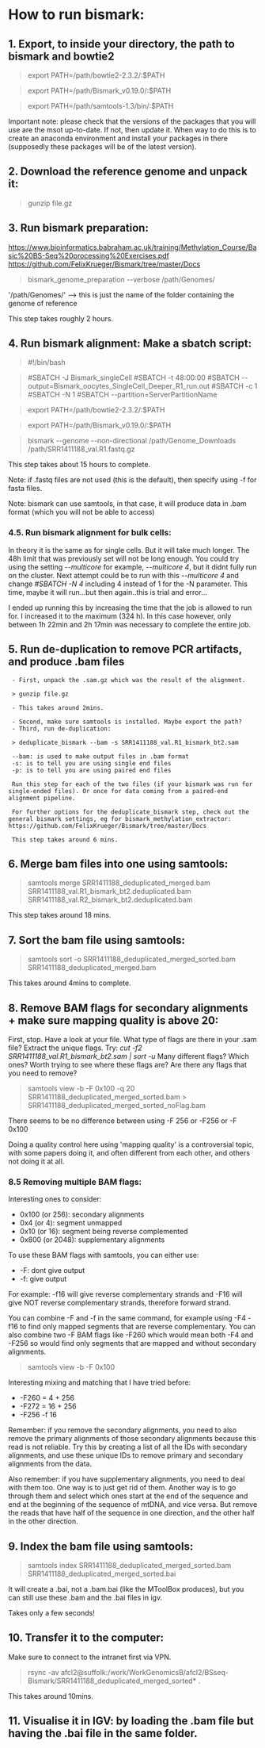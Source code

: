 # How to run bismark:

   ## 1. Export, to inside your directory, the path to bismark and bowtie2
   
> export PATH=/path/bowtie2-2.3.2/:$PATH

> export PATH=/path/Bismark_v0.19.0/:$PATH

> export PATH=/path/samtools-1.3/bin/:$PATH
   
Important note: please check that the versions of the packages that you will use are the msot up-to-date. If not, then update it. When way to do this is to create an 
anaconda environment and install your packages in there (supposedly these packages will be of the latest version).

   ## 2. Download the reference genome and unpack it:
   
> gunzip file.gz

   ## 3. Run bismark preparation:
  
https://www.bioinformatics.babraham.ac.uk/training/Methylation_Course/Basic%20BS-Seq%20processing%20Exercises.pdf
https://github.com/FelixKrueger/Bismark/tree/master/Docs
  
> bismark_genome_preparation --verbose /path/Genomes/ 
 
'/path/Genomes/' --> this is just the name of the folder containing the genome of reference
 
This step takes roughly 2 hours.
  
   ## 4.  Run bismark alignment: Make a sbatch script:
  
> #!/bin/bash

> #SBATCH -J Bismark_singleCell
> #SBATCH -t 48:00:00
> #SBATCH --output=Bismark_oocytes_SingleCell_Deeper_R1_run.out
> #SBATCH -c 1
> #SBATCH -N 1
> #SBATCH --partition=ServerPartitionName

> export PATH=/path/bowtie2-2.3.2/:$PATH

> export PATH=/path/Bismark_v0.19.0/:$PATH

> bismark --genome --non-directional /path/Genome_Downloads  /path/SRR1411188_val.R1.fastq.gz

This step takes about 15 hours to complete.

Note: if .fastq files are not used (this is the default), then specify using -f for fasta files.

Note: bismark can use samtools, in that case, it will produce data in .bam format (which you will not be able to access)

   ### 4.5. Run bismark alignment for bulk cells:
   
   In theory it is the same as for single cells. But it will take much longer. The 48h limit that was previously set will not be long enough. You could try 
   using the setting *--multicore* for example, *--multicore 4*, but it didnt fully run on the cluster. Next attempt could be to run with this *--multicore 4* 
   and change  *#SBATCH -N 4* including 4 instead of 1 for the -N parameter. This time, maybe it will run...but then again..this is trial and error...

   I ended up running this by increasing the time that the job is allowed to run for. I increased it to the maximum (324 h). In this case however, only 
   between 1h 22min and 2h 17min was necessary to complete the entire job.


  ## 5. Run de-duplication to remove PCR artifacts, and produce .bam files
  
     - First, unpack the .sam.gz which was the result of the alignment.
  
     > gunzip file.gz
  
     - This takes around 2mins.
  
     - Second, make sure samtools is installed. Maybe export the path?
     - Third, run de-duplication:
  
     > deduplicate_bismark --bam -s SRR1411188_val.R1_bismark_bt2.sam
      
     --bam: is used to make output files in .bam format
     -s: is to tell you are using single end files
     -p: is to tell you are using paired end files
  
     Run this step for each of the two files (if your bismark was run for single-ended files). Or once for data coming from a paired-end alignment pipeline.
      
     For further options for the deduplicate_bismark step, check out the general bismark settings, eg for bismark_methylation_extractor:                                  https://github.com/FelixKrueger/Bismark/tree/master/Docs
  
     This step takes around 6 mins.
  
  ## 6. Merge bam files into one using samtools:
  
 > samtools merge SRR1411188_deduplicated_merged.bam SRR1411188_val.R1_bismark_bt2.deduplicated.bam SRR1411188_val.R2_bismark_bt2.deduplicated.bam

 This step takes around 18 mins.
   
   ## 7. Sort the bam file using samtools:
   
 > samtools sort -o SRR1411188_deduplicated_merged_sorted.bam SRR1411188_deduplicated_merged.bam
   
 This takes around 4mins to complete.
   
   ## 8. Remove BAM flags for secondary alignments + make sure mapping quality is above 20:
   
   First, stop. Have a look at your file. What type of flags are there in your .sam file? Extract the unique flags. Try: 
   *cut -f2 SRR1411188_val.R1_bismark_bt2.sam | sort -u* Many different flags? Which ones? Worth trying to see where these flags are? Are there any 
   flags that you need to remove?
   
  > samtools view -b -F 0x100 -q 20 SRR1411188_deduplicated_merged_sorted.bam > SRR1411188_deduplicated_merged_sorted_noFlag.bam
  
  There seems to be no difference between using -F 256 or -F256 or -F 0x100
  
  Doing a quality control here using 'mapping quality' is a controversial topic, with some papers doing it, and often different from each other, and 
  others not doing it at all.
  
   ### 8.5 Removing multiple BAM flags:
  
  Interesting ones to consider:
  - 0x100 (or 256): secondary alignments
  - 0x4 (or 4): segment unmapped
  - 0x10 (or 16): segment being reverse complemented
  - 0x800 (or 2048): supplementary alignments
  
 To use these BAM flags with samtools, you can either use:
  - -F: dont give output
  - -f: give output
  
  For example: -f16 will give reverse complementary strands and -F16 will give NOT reverse complementary strands, therefore forward strand.
  
  You can combine -F and -f in the same command, for example using -F4 -f16 to find only mapped segments that are reverse complementary. You can also 
  combine two -F BAM flags like -F260 which would mean both -F4 and -F256 so would find only segments that are mapped and without secondary alignments.
  
  > samtools view -b -F 0x100 
  
  Interesting mixing and matching that I have tried before:
  - -F260 = 4 + 256
  - -F272 = 16 + 256
  - -F256 -f 16
  
  Remember: if you remove the secondary alignments, you need to also remove the primary alignments of those secondary alignments because this read is not 
  reliable. Try this by creating a list of all the IDs with secondary alignments, and use these unique IDs to remove primary and secondary alignments from 
  the data.
  
  Also remember: if you have supplementary alignments, you need to deal with them too. One way is to just get rid of them. Another way is to go through them 
  and select which ones start at the end of the sequence and end at the beginning of the sequence of mtDNA, and vice versa. But remove the reads that have half 
  of the sequence in one direction, and the other half in the other direction.
   
   ## 9. Index the bam file using samtools:
   
 > samtools index SRR1411188_deduplicated_merged_sorted.bam SRR1411188_deduplicated_merged_sorted.bai
 
 It will create a .bai, not a .bam.bai (like the MToolBox produces), but you can still use these .bam and the .bai files in igv.
   
Takes only a few seconds!
  
  ## 10. Transfer it to the computer:
  
Make sure to connect to the intranet first via VPN.
  
> rsync -av afcl2@suffolk:/work/WorkGenomicsB/afcl2/BSseq-Bismark/SRR1411188_deduplicated_merged_sorted* .
  
This takes around 10mins.
  
  ## 11. Visualise it in IGV: by loading the .bam file but having the .bai file in the same folder.
